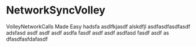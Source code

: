 # NetworkSyncVolley
VolleyNetworkCalls Made Easy
hadsfa asdlfkjasdf alskdfjl asdfasdfasdfasdf adsfasd asdf asdf  asdf asdfa fasdf asdf asdf asdfasd fasdf asdf as dfasdfasfdafasdf 

